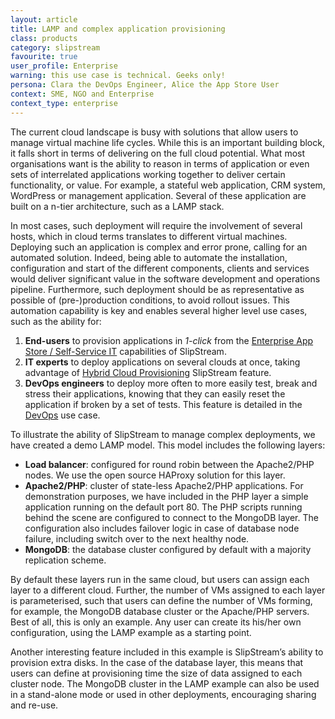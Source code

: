 ```yaml
---
layout: article
title: LAMP and complex application provisioning
class: products
category: slipstream
favourite: true
user_profile: Enterprise
warning: this use case is technical. Geeks only!
persona: Clara the DevOps Engineer, Alice the App Store User
context: SME, NGO and Enterprise
context_type: enterprise
---
```


The current cloud landscape is busy with solutions that allow users to manage virtual machine life cycles. While this is an important building block, it falls short in terms of delivering on the full cloud potential.
What most organisations want is the ability to reason in terms of application or even sets of interrelated applications working together to deliver certain functionality, or value. For example, a stateful web application, CRM system, WordPress or management application. Several of these application are built on a n-tier architecture, such as a LAMP stack.

In most cases, such deployment will require the involvement of several hosts, which in cloud terms translates to different virtual machines. Deploying such an application is complex and error prone, calling for an automated solution. Indeed, being able to automate the installation, configuration and start of the different components, clients and services would deliver significant value in the software development and operations pipeline. Furthermore, such deployment should be as representative as possible of (pre-)production conditions, to avoid rollout issues. This automation capability is key and enables several higher level use cases, such as the ability for:

1. **End-users** to provision applications in *1-click* from the [Enterprise App Store / Self-Service IT](/products/slipstream-usecases.html#Enterprise-App-Store-/-Self-Service-IT) capabilities of SlipStream.
2. **IT experts** to deploy applications on several clouds at once, taking advantage of [Hybrid Cloud Provisioning](http://localhost:4000/products/slipstream-usecases.html#Hybrid-Cloud-Provisioning) SlipStream feature. 
3. **DevOps engineers** to deploy more often to more easily test, break and stress their applications, knowing that they can easily reset the application if broken by a set of tests. This feature is detailed in the [DevOps](http://localhost:4000/products/slipstream-usecases.html#DevOps-platform) use case.

To illustrate the ability of SlipStream to manage complex deployments, we have created a demo LAMP model. This model includes the following layers:

- **Load balancer**: configured for round robin between the Apache2/PHP nodes.  We use the open source HAProxy solution for this layer.
- **Apache2/PHP**: cluster of state-less Apache2/PHP applications. For demonstration purposes, we have included in the PHP layer a simple application running on the default port 80. The PHP scripts running behind the scene are configured to connect to the MongoDB layer. The configuration also includes failover logic in case of database node failure, including switch over to the next healthy node.
- **MongoDB**: the database cluster configured by default with a majority replication scheme.

By default these layers run in the same cloud, but users can assign each layer to a different cloud. Further, the number of VMs assigned to each layer is parameterised, such that users can define the number of VMs forming, for example, the MongoDB database cluster or the Apache/PHP servers. Best of all, this is only an example. Any user can create its his/her own configuration, using the LAMP example as a starting point.

Another interesting feature included in this example is SlipStream’s ability to provision extra disks. In the case of the database layer, this means that users can define at provisioning time the size of data assigned to each cluster node.  The MongoDB cluster in the LAMP example can also be used in a stand-alone mode or used in other deployments, encouraging sharing and re-use.
